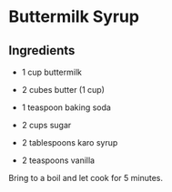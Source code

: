 Buttermilk Syrup
================

Ingredients
-----------

* 1 cup buttermilk

* 2 cubes butter (1 cup)

* 1 teaspoon baking soda

* 2 cups sugar

* 2 tablespoons karo syrup

* 2 teaspoons vanilla


Bring to a boil and let cook for 5 minutes.
